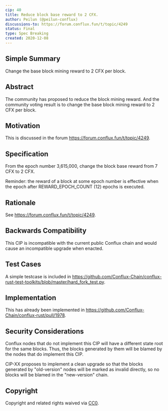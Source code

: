 ```yaml
---
cip: 40
title: Reduce block base reward to 2 CFX.
author: Peilun (@peilun-conflux)
discussions-to: https://forum.conflux.fun/t/topic/4249
status: Final
type: Spec Breaking
created: 2020-12-08
---
```


<!--You can leave these HTML comments in your merged CIP and delete the visible duplicate text guides, they will not appear and may be helpful to refer to if you edit it again. This is the suggested template for new CIPs. Note that a CIP number will be assigned by an editor. When opening a pull request to submit your CIP, please use an abbreviated title in the filename, `CIP-draft_title_abbrev.md`. The title should be 44 characters or less.-->

## Simple Summary
<!--"If you can't explain it simply, you don't understand it well enough." Provide a simplified and layman-accessible explanation of the CIP.-->
Change the base block mining reward to 2 CFX per block.

## Abstract
<!--A short (~200 word) description of the technical issue being addressed.-->
The community has proposed to reduce the block mining reward. And the community voting result is to change the base block mining reward to 2 CFX per block.

## Motivation
<!--The motivation is critical for CIPs that want to change the Conflux protocol. It should clearly explain why the existing protocol specification is inadequate to address the problem that the CIP solves. CIP submissions without sufficient motivation may be rejected outright.-->
This is discussed in the forum https://forum.conflux.fun/t/topic/4249.

## Specification
<!--The technical specification should describe the syntax and semantics of any new feature. The specification should be detailed enough to allow competing, interoperable implementations for any of the current Conflux platforms ([conflux-rust](https://github.com/Conflux-Chain/conflux-rust)).-->
From the epoch number 3,615,000, change the block base reward from 7 CFX to 2 CFX.

Reminder: the reward of a block at some epoch number is effective when the epoch after REWARD_EPOCH_COUNT (12) epochs is executed.

## Rationale
<!--The rationale fleshes out the specification by describing what motivated the design and why particular design decisions were made. It should describe alternate designs that were considered and related work, e.g. how the feature is supported in other languages. The rationale may also provide evidence of consensus within the community, and should discuss important objections or concerns raised during discussion.-->
See https://forum.conflux.fun/t/topic/4249.

## Backwards Compatibility
<!--All CIPs that introduce backwards incompatibilities must include a section describing these incompatibilities and their severity. The CIP must explain how the author proposes to deal with these incompatibilities. CIP submissions without a sufficient backwards compatibility treatise may be rejected outright.-->
This CIP is incompatible with the current public Conflux chain and would cause an incompatible upgrade when enacted.

## Test Cases
<!--Test cases for an implementation are mandatory for CIPs that are affecting consensus changes. Other CIPs can choose to include links to test cases if applicable.-->
A simple testcase is included in https://github.com/Conflux-Chain/conflux-rust-test-toolkits/blob/master/hard_fork_test.py. 

## Implementation
<!--The implementations must be completed before any CIP is given status "Final", but it need not be completed before the CIP is accepted. While there is merit to the approach of reaching consensus on the specification and rationale before writing code, the principle of "rough consensus and running code" is still useful when it comes to resolving many discussions of API details.-->
This has already been implemented in https://github.com/Conflux-Chain/conflux-rust/pull/1978.

## Security Considerations
<!--All CIPs must contain a section that discusses the security implications/considerations relevant to the proposed change. Include information that might be important for security discussions, surfaces risks and can be used throughout the life cycle of the proposal. E.g. include security-relevant design decisions, concerns, important discussions, implementation-specific guidance and pitfalls, an outline of threats and risks and how they are being addressed. CIP submissions missing the "Security Considerations" section will be rejected. a CIP cannot proceed to status "Final" without a Security Considerations discussion deemed sufficient by the reviewers.-->
Conflux nodes that do not implement this CIP will have a different state root for the same blocks. Thus,  the blocks generated by them will be blamed by the nodes that do implement this CIP.

CIP-XX proposes to implement a clean upgrade so that the blocks generated by "old-version" nodes will be marked as invalid directly, so no blocks will be blamed in the "new-version" chain.

## Copyright
Copyright and related rights waived via [CC0](https://creativecommons.org/publicdomain/zero/1.0/).

